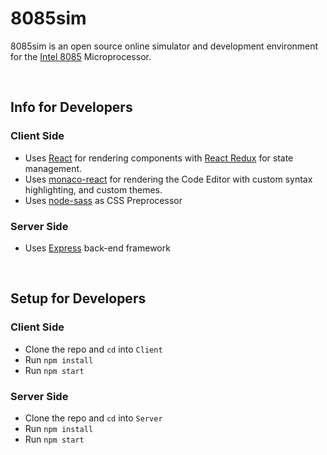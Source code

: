 # 8085sim

8085sim is an open source online simulator and development environment for the [Intel 8085](https://en.wikipedia.org/wiki/Intel_8085) Microprocessor.

<br>

## Info for Developers

### Client Side

-   Uses [React](https://reactjs.org/) for rendering components with [React Redux](https://react-redux.js.org/) for state management.
-   Uses [monaco-react](https://www.npmjs.com/package/@monaco-editor/react) for rendering the Code Editor with custom syntax highlighting, and custom themes.
-   Uses [node-sass](https://www.npmjs.com/package/node-sass) as CSS Preprocessor

### Server Side

-   Uses [Express](https://expressjs.com/) back-end framework

<br>

## Setup for Developers

### Client Side

-   Clone the repo and `cd` into `Client`
-   Run `npm install`
-   Run `npm start`

### Server Side

-   Clone the repo and `cd` into `Server`
-   Run `npm install`
-   Run `npm start`
